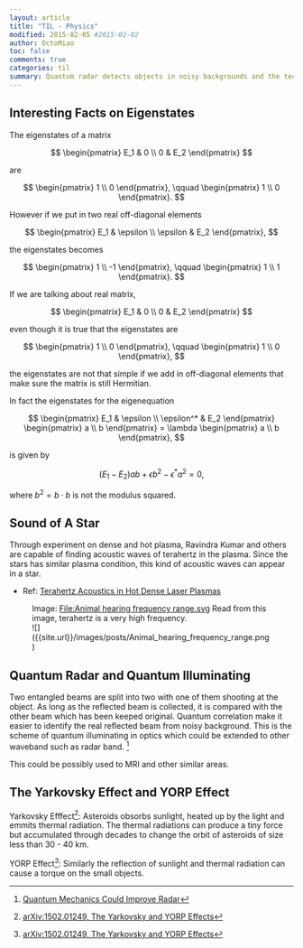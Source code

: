```yaml
---
layout: article
title: "TIL - Physics"
modified: 2015-02-05 #2015-02-02
author: OctoMiao
toc: false
comments: true
categories: til
summary: Quantum radar detects objects in noisy backgrounds and the technology can be applied to many other areas such as MRI.
---
```



## Interesting Facts on Eigenstates

The eigenstates of a matrix

$$
\begin{pmatrix}
E_1 & 0 \\
0 & E_2
\end{pmatrix}
$$

are

$$
\begin{pmatrix}
1 \\ 0
\end{pmatrix}, \qquad \begin{pmatrix}
1 \\ 0
\end{pmatrix}.
$$

However if we put in two real off-diagonal elements

$$
\begin{pmatrix}
E_1 & \epsilon \\
\epsilon & E_2
\end{pmatrix},
$$

the eigenstates becomes

$$
\begin{pmatrix}
1 \\ -1
\end{pmatrix}, \qquad \begin{pmatrix}
1 \\ 1
\end{pmatrix}.
$$


If we are talking about real matrix,

$$
\begin{pmatrix}
E_1 & 0 \\
0 & E_2
\end{pmatrix}
$$

even though it is true that the eigenstates are

$$
\begin{pmatrix}
1 \\ 0
\end{pmatrix}, \qquad \begin{pmatrix}
1 \\ 0
\end{pmatrix},
$$

the eigenstates are not that simple if we add in off-diagonal elements that make sure the matrix is still Hermitian.

In fact the eigenstates for the eigenequation

$$
\begin{pmatrix}
E_1 & \epsilon \\
\epsilon^* & E_2
\end{pmatrix} \begin{pmatrix}
a \\ b
\end{pmatrix} = \lambda \begin{pmatrix} a \\ b  \end{pmatrix},
$$

is given by

$$
(E_1-E_2) a b + \epsilon b^2 - \epsilon^* a^2 = 0,
$$

where $b^2 = b \cdot b$ is not the modulus squared.








## Sound of A Star

Through experiment on dense and hot plasma, Ravindra Kumar and others are capable of finding acoustic waves of terahertz in the plasma. Since the stars has similar plasma condition, this kind of acoustic waves can appear in a star.

* Ref: [Terahertz Acoustics in Hot Dense Laser Plasmas](http://journals.aps.org/prl/abstract/10.1103/PhysRevLett.114.115001)


<figure markdown="1">
<figcaption>
Image: <a href="https://en.wikipedia.org/wiki/File:Animal_hearing_frequency_range.svg" target="_ blank">File:Animal hearing frequency range.svg</a> Read from this image, terahertz is a very high frequency.
</figcaption>
![]({{site.url}}/images/posts/Animal_hearing_frequency_range.png)
</figure>





## Quantum Radar and Quantum Illuminating

Two entangled beams are split into two with one of them shooting at the object. As long as the reflected beam is collected, it is compared with the other beam which has been keeped original. Quantum correlation make it easier to identify the real reflected beam from noisy background. This is the scheme of quantum illuminating in optics which could be extended to other waveband such as radar band. [^quantumRadar]

This could be possibly used to MRI and other similar areas.


[^quantumRadar]: [Quantum Mechanics Could Improve Radar](http://physics.aps.org/articles/v8/18)


## The Yarkovsky Effect and YORP Effect


Yarkovsky Efffect[^yarkovsky]: Asteroids obsorbs sunlight, heated up by the light and emmits thermal radiation. The thermal radiations can produce a tiny force but accumulated through decades to change the orbit of asteroids of size less than 30 - 40 km.

YORP Effect[^yarkovsky]: Similarly the reflection of sunlight and thermal radiation can cause a torque on the small objects.

[^yarkovsky]: [arXiv:1502.01249, The Yarkovsky and YORP Effects](http://arxiv.org/abs/1502.01249)
